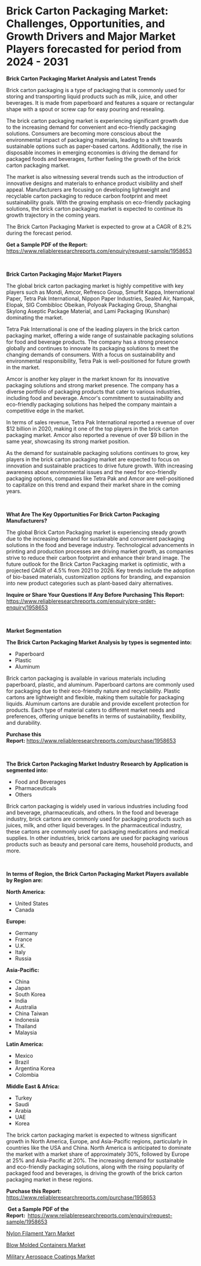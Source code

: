 <p><h1>Brick Carton Packaging Market: Challenges, Opportunities, and Growth Drivers and Major Market Players forecasted for period from 2024 - 2031</h1></p><p><strong>Brick Carton Packaging Market Analysis and Latest Trends</strong></p>
<p><p>Brick carton packaging is a type of packaging that is commonly used for storing and transporting liquid products such as milk, juice, and other beverages. It is made from paperboard and features a square or rectangular shape with a spout or screw cap for easy pouring and resealing.</p><p>The brick carton packaging market is experiencing significant growth due to the increasing demand for convenient and eco-friendly packaging solutions. Consumers are becoming more conscious about the environmental impact of packaging materials, leading to a shift towards sustainable options such as paper-based cartons. Additionally, the rise in disposable incomes in emerging economies is driving the demand for packaged foods and beverages, further fueling the growth of the brick carton packaging market.</p><p>The market is also witnessing several trends such as the introduction of innovative designs and materials to enhance product visibility and shelf appeal. Manufacturers are focusing on developing lightweight and recyclable carton packaging to reduce carbon footprint and meet sustainability goals. With the growing emphasis on eco-friendly packaging solutions, the brick carton packaging market is expected to continue its growth trajectory in the coming years.</p><p>The Brick Carton Packaging Market is expected to grow at a CAGR of 8.2% during the forecast period.</p></p>
<p><strong>Get a Sample PDF of the Report:&nbsp;</strong> <a href="https://www.reliableresearchreports.com/enquiry/request-sample/1958653">https://www.reliableresearchreports.com/enquiry/request-sample/1958653</a></p>
<p>&nbsp;</p>
<p><strong>Brick Carton Packaging Major Market Players</strong></p>
<p><p>The global brick carton packaging market is highly competitive with key players such as Mondi, Amcor, Refresco Group, Smurfit Kappa, International Paper, Tetra Pak International, Nippon Paper Industries, Sealed Air, Nampak, Elopak, SIG Combibloc Obeikan, Polyoak Packaging Group, Shanghai Skylong Aseptic Package Material, and Lami Packaging (Kunshan) dominating the market. </p><p>Tetra Pak International is one of the leading players in the brick carton packaging market, offering a wide range of sustainable packaging solutions for food and beverage products. The company has a strong presence globally and continues to innovate its packaging solutions to meet the changing demands of consumers. With a focus on sustainability and environmental responsibility, Tetra Pak is well-positioned for future growth in the market.</p><p>Amcor is another key player in the market known for its innovative packaging solutions and strong market presence. The company has a diverse portfolio of packaging products that cater to various industries, including food and beverage. Amcor's commitment to sustainability and eco-friendly packaging solutions has helped the company maintain a competitive edge in the market.</p><p>In terms of sales revenue, Tetra Pak International reported a revenue of over $12 billion in 2020, making it one of the top players in the brick carton packaging market. Amcor also reported a revenue of over $9 billion in the same year, showcasing its strong market position.</p><p>As the demand for sustainable packaging solutions continues to grow, key players in the brick carton packaging market are expected to focus on innovation and sustainable practices to drive future growth. With increasing awareness about environmental issues and the need for eco-friendly packaging options, companies like Tetra Pak and Amcor are well-positioned to capitalize on this trend and expand their market share in the coming years.</p></p>
<p>&nbsp;</p>
<p><strong>What Are The Key Opportunities For Brick Carton Packaging Manufacturers?</strong></p>
<p><p>The global Brick Carton Packaging market is experiencing steady growth due to the increasing demand for sustainable and convenient packaging solutions in the food and beverage industry. Technological advancements in printing and production processes are driving market growth, as companies strive to reduce their carbon footprint and enhance their brand image. The future outlook for the Brick Carton Packaging market is optimistic, with a projected CAGR of 4.5% from 2021 to 2026. Key trends include the adoption of bio-based materials, customization options for branding, and expansion into new product categories such as plant-based dairy alternatives.</p></p>
<p><strong>Inquire or Share Your Questions If Any Before Purchasing This Report:</strong> <a href="https://www.reliableresearchreports.com/enquiry/pre-order-enquiry/1958653">https://www.reliableresearchreports.com/enquiry/pre-order-enquiry/1958653</a></p>
<p>&nbsp;</p>
<p><strong>Market Segmentation</strong></p>
<p><strong>The Brick Carton Packaging Market Analysis by types is segmented into:</strong></p>
<p><ul><li>Paperboard</li><li>Plastic</li><li>Aluminum</li></ul></p>
<p><p>Brick carton packaging is available in various materials including paperboard, plastic, and aluminum. Paperboard cartons are commonly used for packaging due to their eco-friendly nature and recyclability. Plastic cartons are lightweight and flexible, making them suitable for packaging liquids. Aluminum cartons are durable and provide excellent protection for products. Each type of material caters to different market needs and preferences, offering unique benefits in terms of sustainability, flexibility, and durability.</p></p>
<p><strong>Purchase this Report:&nbsp;</strong><a href="https://www.reliableresearchreports.com/purchase/1958653">https://www.reliableresearchreports.com/purchase/1958653</a></p>
<p>&nbsp;</p>
<p><strong>The Brick Carton Packaging Market Industry Research by Application is segmented into:</strong></p>
<p><ul><li>Food and Beverages</li><li>Pharmaceuticals</li><li>Others</li></ul></p>
<p><p>Brick carton packaging is widely used in various industries including food and beverage, pharmaceuticals, and others. In the food and beverage industry, brick cartons are commonly used for packaging products such as juices, milk, and other liquid beverages. In the pharmaceutical industry, these cartons are commonly used for packaging medications and medical supplies. In other industries, brick cartons are used for packaging various products such as beauty and personal care items, household products, and more.</p></p>
<p>&nbsp;</p>
<p><strong>In terms of Region, the Brick Carton Packaging Market Players available by Region are:</strong></p>
<p>
    <p> <strong> North America: </strong>
        <ul>
            <li>United States</li>
            <li>Canada</li>
        </ul>
        </p> 
    <p> <strong> Europe: </strong>
        <ul>
            <li>Germany</li>
            <li>France</li>
            <li>U.K.</li>
            <li>Italy</li>
            <li>Russia</li>
        </ul>
        </p> 
    <p> <strong> Asia-Pacific: </strong>
        <ul>
            <li>China</li>
            <li>Japan</li>
            <li>South Korea</li>
            <li>India</li>
            <li>Australia</li>
            <li>China Taiwan</li>
            <li>Indonesia</li>
            <li>Thailand</li>
            <li>Malaysia</li>
        </ul>
        </p> 
    <p> <strong> Latin America: </strong>
        <ul>
            <li>Mexico</li>
            <li>Brazil</li>
            <li>Argentina Korea</li>
            <li>Colombia</li>
        </ul>
        </p> 
    <p> <strong> Middle East & Africa: </strong>
        <ul>
            <li>Turkey</li>
            <li>Saudi</li>
            <li>Arabia</li>
            <li>UAE</li>
            <li>Korea</li>
        </ul>
    </p>
    </p>
<p><p>The brick carton packaging market is expected to witness significant growth in North America, Europe, and Asia-Pacific regions, particularly in countries like the USA and China. North America is anticipated to dominate the market with a market share of approximately 30%, followed by Europe at 25% and Asia-Pacific at 20%. The increasing demand for sustainable and eco-friendly packaging solutions, along with the rising popularity of packaged food and beverages, is driving the growth of the brick carton packaging market in these regions.</p></p>
<p><strong>Purchase this Report: </strong><a href="https://www.reliableresearchreports.com/purchase/1958653">https://www.reliableresearchreports.com/purchase/1958653</a></p>
<p>&nbsp;<strong>Get a Sample PDF of the Report:&nbsp;&nbsp;</strong><a href="https://www.reliableresearchreports.com/enquiry/request-sample/1958653">https://www.reliableresearchreports.com/enquiry/request-sample/1958653</a></p>
<p><strong></strong></p>
<p><p><a href="https://github.com/changoleonlaverguenzanoexiste/Market-Research-Report-List-2/blob/main/nylon-filament-yarn-market.md">Nylon Filament Yarn Market</a></p><p><a href="https://github.com/danielneavesallisons03mba/Market-Research-Report-List-1/blob/main/blow-molded-containers-market.md">Blow Molded Containers Market</a></p><p><a href="https://github.com/dimitrishawkinswaynenp91rgz/Market-Research-Report-List-1/blob/main/military-aerospace-coatings-market.md">Military Aerospace Coatings Market</a></p></p>